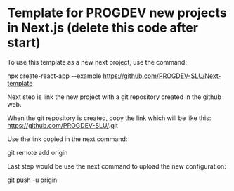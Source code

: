 # Template for PROGDEV new projects in Next.js (delete this code after start)

To use this template as a new next project, use the command:

npx create-react-app --example https://github.com/PROGDEV-SLU/Next-template <your-name-app>

Next step is link the new project with a git repository created in the github web.

When the git repository is created, copy the link which will be like this: https://github.com/PROGDEV-SLU/<repository-name>.git

Use the link copied in the next command:

git remote add origin <link>

Last step would be use the next command to upload the new configuration:

git push -u origin <branch-name>
